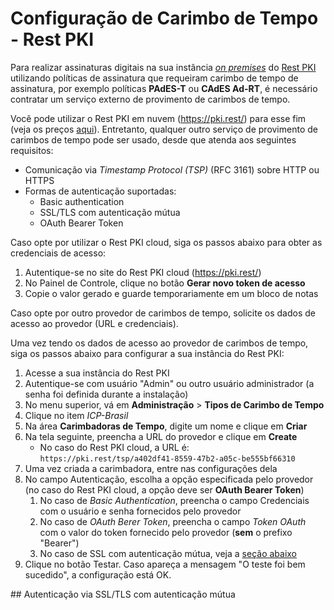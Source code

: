 ﻿# Configuração de Carimbo de Tempo - Rest PKI

Para realizar assinaturas digitais na sua instância [*on premises*](index.md) do [Rest PKI](../index.md) utilizando
políticas de assinatura que requeiram carimbo de tempo de assinatura, por exemplo políticas **PAdES-T** ou
**CAdES Ad-RT**, é necessário contratar um serviço externo de provimento de carimbos de tempo.

Você pode utilizar o Rest PKI em nuvem (https://pki.rest/) para esse fim (veja os preços [aqui](https://www.lacunasoftware.com/pt/certificate/#/restPlans)).
Entretanto, qualquer outro serviço de provimento de carimbos de tempo pode ser usado, desde que atenda aos seguintes requisitos:

* Comunicação via *Timestamp Protocol (TSP)* (RFC 3161) sobre HTTP ou HTTPS
* Formas de autenticação suportadas:
  * Basic authentication
  * SSL/TLS com autenticação mútua
  * OAuth Bearer Token

Caso opte por utilizar o Rest PKI cloud, siga os passos abaixo para obter as credenciais de acesso:

1. Autentique-se no site do Rest PKI cloud (https://pki.rest/)
1. No Painel de Controle, clique no botão **Gerar novo token de acesso**
1. Copie o valor gerado e guarde temporariamente em um bloco de notas

Caso opte por outro provedor de carimbos de tempo, solicite os dados de acesso ao provedor (URL e credenciais).

Uma vez tendo os dados de acesso ao provedor de carimbos de tempo, siga os passos abaixo para configurar a sua
instância do Rest PKI:

1. Acesse a sua instância do Rest PKI
1. Autentique-se com usuário "Admin" ou outro usuário administrador (a senha foi definida durante a instalação)
1. No menu superior, vá em **Administração** &gt; **Tipos de Carimbo de Tempo**
1. Clique no item *ICP-Brasil*
1. Na área **Carimbadoras de Tempo**, digite um nome e clique em **Criar**
1. Na tela seguinte, preencha a URL do provedor e clique em **Create**
   * No caso do Rest PKI cloud, a URL é: `https://pki.rest/tsp/a402df41-8559-47b2-a05c-be555bf66310`
1. Uma vez criada a carimbadora, entre nas configurações dela
1. No campo Autenticação, escolha a opção especificada pelo provedor (no caso do Rest PKI cloud, a opção deve ser **OAuth Bearer Token**)
   1. No caso de *Basic Authentication*, preencha o campo Credenciais com o usuário e senha fornecidos pelo provedor
   1. No caso de *OAuth Berer Token*, preencha o campo *Token OAuth* com o valor do token fornecido pelo provedor (**sem** o prefixo "Bearer")
   1. No caso de SSL com autenticação mútua, veja a [seção abaixo](#ssl-mutual-auth)
1.	Clique no botão Testar. Caso apareça a mensagem "O teste foi bem sucedido", a configuração está OK.

<a name="ssl-mutual-auth" />
## Autenticação via SSL/TLS com autenticação mútua
